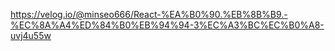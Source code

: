 https://velog.io/@minseo666/React-%EA%B0%90.%EB%8B%B9.-%EC%8A%A4%ED%84%B0%EB%94%94-3%EC%A3%BC%EC%B0%A8-uvj4u55w
